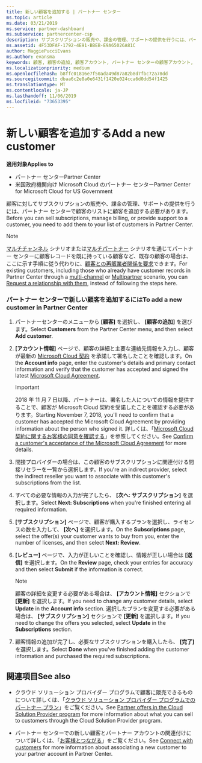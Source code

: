 ```yaml
---
title: 新しい顧客を追加する | パートナー センター
ms.topic: article
ms.date: 03/21/2019
ms.service: partner-dashboard
ms.subservice: partnercenter-csp
description: サブスクリプションの販売や、課金の管理、サポートの提供を行うには、パートナー センターで顧客の記録を作成する必要があります。
ms.assetid: 4F53DFAF-1792-4E91-BBEB-E9A65026A81C
author: MaggiePucciEvans
ms.author: evansma
keywords: 顧客, 顧客の追加, 顧客アカウント, パートナー センターの顧客アカウント, お客様, お客様の追加, 顧客アカウントの作成
ms.localizationpriority: medium
ms.openlocfilehash: b8ffc01816e7f50ada49d87a82b8d7fbc72a78dd
ms.sourcegitcommit: dbaa6c2e8a0e6431f1420e024cca6d0dd54f1425
ms.translationtype: MT
ms.contentlocale: ja-JP
ms.lasthandoff: 11/06/2019
ms.locfileid: "73653395"
---
```

# <a name="add-a-new-customer"></a><span data-ttu-id="e8f2f-104">新しい顧客を追加する</span><span class="sxs-lookup"><span data-stu-id="e8f2f-104">Add a new customer</span></span>

<span data-ttu-id="e8f2f-105">**適用対象**</span><span class="sxs-lookup"><span data-stu-id="e8f2f-105">**Applies to**</span></span>

-  <span data-ttu-id="e8f2f-106">パートナー センター</span><span class="sxs-lookup"><span data-stu-id="e8f2f-106">Partner Center</span></span>
-  <span data-ttu-id="e8f2f-107">米国政府機関向け Microsoft Cloud のパートナー センター</span><span class="sxs-lookup"><span data-stu-id="e8f2f-107">Partner Center for Microsoft Cloud for US Government</span></span>

<span data-ttu-id="e8f2f-108">顧客に対してサブスクリプションの販売や、課金の管理、サポートの提供を行うには、パートナー センターで顧客のリストに顧客を追加する必要があります。</span><span class="sxs-lookup"><span data-stu-id="e8f2f-108">Before you can sell subscriptions, manage billing, or provide support to a customer, you need to add them to your list of customers in Partner  Center.</span></span>

>[!NOTE]
><span data-ttu-id="e8f2f-109">[マルチチャンネル](multichannel.md) シナリオまたは[マルチパートナー](multipartner.md) シナリオを通じてパートナー センターに顧客レコードを既に持っている顧客など、既存の顧客の場合は、ここに示す手順に従う代わりに、[顧客との再販業者関係を要求](request-a-relationship-with-a-customer.md)できます。</span><span class="sxs-lookup"><span data-stu-id="e8f2f-109">For existing customers, including those who already have customer records in Partner Center through a [multi-channel](multichannel.md) or [Multipartner](multipartner.md) scenario, you can [Request a relationship with them](request-a-relationship-with-a-customer.md), instead of following the steps here.</span></span>

### <a name="to-add-a-new-customer-in-partner-center"></a><span data-ttu-id="e8f2f-110">パートナー センターで新しい顧客を追加するには</span><span class="sxs-lookup"><span data-stu-id="e8f2f-110">To add a new customer in Partner Center</span></span>

1. <span data-ttu-id="e8f2f-111">パートナーセンターのメニューから **[顧客]** を選択し、 **[顧客の追加]** を選びます。</span><span class="sxs-lookup"><span data-stu-id="e8f2f-111">Select **Customers** from the Partner Center menu, and then select **Add customer**.</span></span>

2. <span data-ttu-id="e8f2f-112">**[アカウント情報]** ページで、顧客の詳細と主要な連絡先情報を入力し、顧客が最新の [Microsoft Cloud 契約](agreements.md) を承諾して署名したことを確認します。</span><span class="sxs-lookup"><span data-stu-id="e8f2f-112">On the **Account info** page, enter the customer's details and primary contact information and verify that the customer has accepted and signed the latest [Microsoft Cloud Agreement](agreements.md).</span></span>

    >[!IMPORTANT]
      > <span data-ttu-id="e8f2f-113">2018 年 11 月 7 日以降、パートナーは、署名した人についての情報を提供することで、顧客が Microsoft Cloud 契約を受諾したことを確認する必要があります。</span><span class="sxs-lookup"><span data-stu-id="e8f2f-113">Starting November 7, 2018, you'll need to confirm that a customer has accepted the Microsoft Cloud Agreement by providing information about the person who signed it.</span></span> <span data-ttu-id="e8f2f-114">詳しくは、「[Microsoft Cloud 契約に関するお客様の同意を確認する](confirm-consent.md)」を参照してください。</span><span class="sxs-lookup"><span data-stu-id="e8f2f-114">See [Confirm a customer's acceptance of the Microsoft Cloud Agreement](confirm-consent.md) for more details.</span></span>

3. <span data-ttu-id="e8f2f-115">間接プロバイダーの場合は、この顧客のサブスクリプションに関連付ける間接リセラーを一覧から選択します。</span><span class="sxs-lookup"><span data-stu-id="e8f2f-115">If you're an indirect provider, select the indirect reseller you want to associate with this customer's subscriptions from the list.</span></span>

4. <span data-ttu-id="e8f2f-116">すべての必要な情報の入力が完了したら、 **[次へ: サブスクリプション]** を選択します。</span><span class="sxs-lookup"><span data-stu-id="e8f2f-116">Select **Next: Subscriptions** when you're finished entering all required information.</span></span>

5. <span data-ttu-id="e8f2f-117">**[サブスクリプション]** ページで、顧客が購入するプランを選択し、ライセンスの数を入力して、 **[次へ]** を選択します。</span><span class="sxs-lookup"><span data-stu-id="e8f2f-117">On the **Subscriptions** page, select the offer(s) your customer wants to buy from you, enter the number of licenses, and then select **Next: Review**.</span></span>

6. <span data-ttu-id="e8f2f-118">**[レビュー]** ページで、入力が正しいことを確認し、情報が正しい場合は **[送信]** を選択します。</span><span class="sxs-lookup"><span data-stu-id="e8f2f-118">On the **Review** page, check your entries for accuracy and then select **Submit** if the information is correct.</span></span>

    >[!NOTE]
    ><span data-ttu-id="e8f2f-119">顧客の詳細を変更する必要がある場合は、 **[アカウント情報]** セクションで **[更新]** を選択します。</span><span class="sxs-lookup"><span data-stu-id="e8f2f-119">If you need to change any customer details, select **Update** in the **Account info** section.</span></span> <span data-ttu-id="e8f2f-120">選択したプランを変更する必要がある場合は、 **[サブスクリプション]** セクションで **[更新]** を選択します。</span><span class="sxs-lookup"><span data-stu-id="e8f2f-120">If you need to change the offers you selected, select **Update** in the **Subscriptions** section.</span></span>

7. <span data-ttu-id="e8f2f-121">顧客情報の追加が完了し、必要なサブスクリプションを購入したら、 **[完了]** を選択します。</span><span class="sxs-lookup"><span data-stu-id="e8f2f-121">Select **Done** when you've finished adding the customer information and purchased the required subscriptions.</span></span>

## <a name="see-also"></a><span data-ttu-id="e8f2f-122">関連項目</span><span class="sxs-lookup"><span data-stu-id="e8f2f-122">See also</span></span>

- <span data-ttu-id="e8f2f-123">クラウド ソリューション プロバイダー プログラムで顧客に販売できるものについて詳しくは、「[クラウド ソリューション プロバイダー プログラムでのパートナー プラン](csp-offers.md)」をご覧ください。</span><span class="sxs-lookup"><span data-stu-id="e8f2f-123">See [Partner offers in the Cloud Solution Provider program](csp-offers.md) for more information about what you can sell to customers through the Cloud Solution Provider program.</span></span>

- <span data-ttu-id="e8f2f-124">パートナー センターでの新しい顧客とパートナー アカウントの関連付けについて詳しくは、「[お客様とつながる](customer-accounts.md)」をご覧ください。</span><span class="sxs-lookup"><span data-stu-id="e8f2f-124">See [Connect with customers](customer-accounts.md) for more information about associating a new customer to your partner account in Partner Center.</span></span>